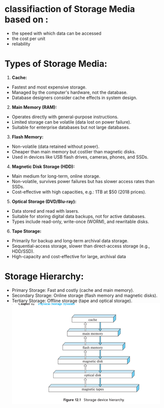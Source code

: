 # classifiaction of Storage Media based on :
- the speed with which data can be accessed
- the cost per unit
- reliability
# Types of Storage Media:
1. **Cache:**
- Fastest and most expensive storage.
- Managed by the computer's hardware, not the database.
- Database designers consider cache effects in system design.
  
2. **Main Memory (RAM):**
- Operates directly with general-purpose instructions.
- Limited storage can be volatile (data lost on power failure).
- Suitable for enterprise databases but not large databases.

3. **Flash Memory:**
- Non-volatile (data retained without power).
- Cheaper than main memory but costlier than magnetic disks.
- Used in devices like USB flash drives, cameras, phones, and SSDs.

4. **Magnetic Disk Storage (HDD):**
- Main medium for long-term, online storage.
- Non-volatile, survives power failures but has slower access rates than SSDs.
- Cost-effective with high capacities, e.g.: 1TB at $50 (2018 prices).

5. **Optical Storage (DVD/Blu-ray):**
- Data stored and read with lasers.
- Suitable for storing digital data backups, not for active databases.
- Types include read-only, write-once (WORM), and rewritable disks.

6. **Tape Storage:**
- Primarily for backup and long-term archival data storage.
- Sequential-access storage, slower than direct-access storage (e.g., HDD/SSD).
- High-capacity and cost-effective for large, archival data
  

# Storage Hierarchy:
- Primary Storage: Fast and costly (cache and main memory).
- Secondary Storage: Online storage (flash memory and magnetic disks).
- Tertiary Storage: Offline storage (tape and optical storage).
![image_alt](https://github.com/zeyadhegazy45/DB_Book_Notes/blob/d00527cbf9760c088bbd29e3e1d6d76470516fc2/Ch12(%20Physical%20Storage%20Systems)/storage.png)

